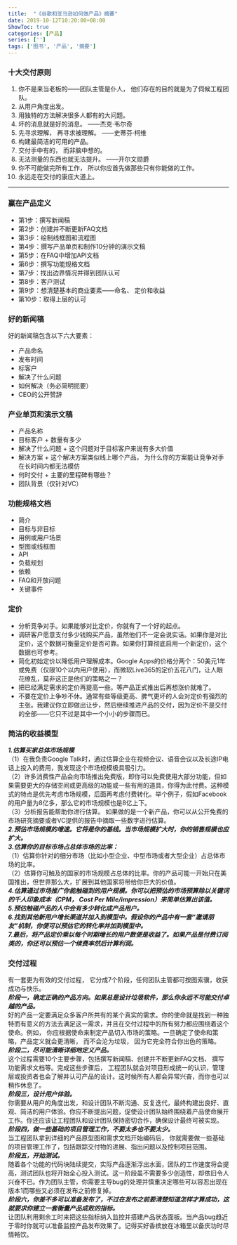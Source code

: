 ```yaml
---
title:  "《谷歌和亚马逊如何做产品》摘要"
date: 2019-10-12T10:20:00+08:00
ShowToc: true
categories: [产品]
series: ['']
tags: ['图书', '产品', '摘要']
---
```

### 十大交付原则
1. 你不是来当老板的——团队主管是仆人， 他们存在的目的就是为了伺候工程团队。  
2. 从用户角度出发。  
3. 用独特的方法解决很多人都有的大问题。  
4. 坏的消息就是好的消息。 ——杰克·韦尔奇  
5. 先寻求理解， 再寻求被理解。 ——史蒂芬·柯维  
6. 构建最简洁的可用的产品。  
7. 交付手中有的， 而非脑中想的。  
8. 无法测量的东西也就无法提升。 ——开尔文勋爵  
9. 你不可能做完所有工作， 所以你应首先做那些只有你能做的工作。  
10. 永远走在交付的康庄大道上。  
<!--more-->
---

### 赢在产品定义
* 第1步：撰写新闻稿  
* 第2步：创建并不断更新FAQ文档  
* 第3步：绘制线框图和流程图  
* 第4步：撰写产品单页和制作10分钟的演示文稿  
* 第5步：在FAQ中增加API文档  
* 第6步：撰写功能规格文档  
* 第7步：找出边界情况并得到团队认可  
* 第8步：客户测试  
* 第9步：想清楚基本的商业要素——命名、 定价和收益  
* 第10步：取得上层的认可


### 好的新闻稿
好的新闻稿包含以下六大要素：
* 产品命名
* 发布时间
* 标客户
* 解决了什么问题
* 如何解决（务必简明扼要）
* CEO的公开赞辞

### 产业单页和演示文稿
* 产品名称
* 目标客户 + 数量有多少
* 解决了什么问题 + 这个问题对于目标客户来说有多大价值
* 解决方案 + 这个解决方案类似线上哪个产品， 为什么你的方案能让竞争对手在长时间内都无法模仿
* 何时交付 + 主要的里程碑有哪些？
* 团队背景（仅针对VC）

### 功能规格文档
* 简介
* 目标与非目标
* 用例或用户场景
* 型图或线框图
* API
* 负载规划
* 依赖
* FAQ和开放问题
* 关键事件

### 定价
* 分析竞争对手。如果能够对比定价，你就有了一个好的起点。
* 调研客户愿意支付多少钱购买产品，虽然他们不一定会说实话。如果你是对比定价，这个数据可衡量定价是否可靠。如果你打算彻底启用一个新定价，这个数据也可参考。
* 简化初始定价以降低用户理解成本。Google Apps的价格分两个：50美元1年或免费（仅限10个以内用户使用），而微软Live365的定价五花八门，让人眼花缭乱，莫非这正是他们的策略之一？
* 把已经满足需求的定价再提高一些。等产品正式推出后再想涨价就难了。
* 不要在定价上争吵不休。通常有些等级更高、脾气更坏的人会对定价有强烈的主张。我建议你立即做出让步，然后继续推进产品的交付，因为定价不是交付的全部——它只不过是其中一个小小的步骤而已。

### 简洁的收益模型
***1.估算买家总体市场规模***    
（1）在我负责Google Talk时，通过估算企业在视频会议、语音会议以及长途IP电话上投入的费用，我发现这个市场规模极具吸引力。  
（2）许多消费性产品会向市场推出免费版，即你可以免费使用大部分功能，但如果需要更大的存储空间或更高级的功能或一些有用的道具，你得为此付费。这种模式的特点是优先考虑市场规模，后面再考虑付费转化。举个例子，假如Facebook的用户量为8亿多，那么它的市场规模也是8亿上下。  
（3）分析报告能帮助你进行估算。 如果做的是一个新产品，你可以从公开免费的市场研究摘要或者VC提供的报告中摘取一些数字进行估算。  
***2.预估市场规模的增速。它将是你的基线。当市场规模扩大时，你的销售规模也应扩大。***    
***3.估算你的目标市场占总体市场的比率：***  
（1）估算你针对的细分市场（比如小型企业、中型市场或者大型企业）占总体市场的比率。  
（2）估算你可触及的国家的市场规模占总体的比率。你的产品可能一开始只在美国推出，但世界那么大，扩展到其他国家将带给你巨大的价值。  
***4.估算通过市场推广你能触碰到的用户规模。你可以把预估的市场预算除以关键词的千人印象成本（CPM， Cost Per Mile/impression）来简单估算出该值。***  
***5.预估触碰产品的人中会有多少转化成产品用户。***  
***6.找到其他新用户增长渠道并加入到模型中。假设你的产品中有一套“邀请朋友”机制，你便可以预估它的转化率并加到模型中。***  
***7.最后，将产品定价乘以每个时期增长的用户数便是收益了。如果产品是付费订阅类的，你还可以预估一个续费率然后计算利润。***  

### 交付过程
有一套更为有效的交付过程， 它分成7个阶段，任何团队主管都可按图索骥，收获成功与快乐。  
***阶段一，确定正确的产品方向。如果总是设计垃圾软件，那么你永远不可能交付卓越的产品。***   
好的产品一定要满足众多客户所共有的某个真实的需求。你的使命就是找到一种独特而有意义的方法去满足这一需求，并且在交付过程中的所有努力都应围绕着这个使命。例如， 你应根据使命来制定产品切入市场的策略。一旦确定了使命和策略，产品定义就会更清晰， 而不会沦为垃圾， 因为它完全符合你出色的策略。  
***阶段二，尽可能清晰详细地定义产品。***  
这个过程需要10个主要步骤，包括撰写新闻稿、创建并不断更新FAQ文档、 撰写功能需求文档等。完成这些步骤后， 工程团队就会对项目形成统一的认识，管理层或投资者也会了解并认可产品的设计。这时候所有人都会异常兴奋，而你也可以稍作休息了。  
***阶段三，设计用户体验。***  
你需要从用户的角度出发，和设计团队不断沟通、反复迭代，最终构建出良好、直观、简洁的用户体验。你应不断提出问题，促使设计团队始终围绕着产品使命展开工作。你还应该让工程团队和设计团队保持密切合作，确保设计最终可被实现。  
***阶段四，做一些基础的项目管理工作，不要太多也不要太少。***  
当工程团队拿到详细的产品原型图和需求文档开始编码后， 你就需要做一些基础的项目管理工作了，包括跟踪交付物的进展、指出问题以及控制项目范围。  
***阶段五，开始测试。***  
随着各个功能的代码块陆续提交，实际产品逐渐浮出水面，团队的工作速度将会提高，测试团队也将开始全心投入测试。这一阶段虽不需要多少创造性，却依旧令人兴奋不已。作为团队主管，你需要主导bug的处理并慎重决定哪些可以容忍出现在版本1而哪些又必须在发布之前修复掉。  
***阶段六，你差不多可以准备发布了，不过在发布之前要清楚知道怎样才算成功，这就要求你建立一套衡量产品成败的指标。***  
让团队利用剩余工时来把这些指标纳入监控并搭建产品状态面板。当产品bug趋近于零时你就可以准备监控产品发布效果了。记得买好香槟放在冰箱里以备庆功时尽情畅饮。  


[jekyll]:      http://jekyllrb.com
[jekyll-gh]:   https://github.com/jekyll/jekyll
[jekyll-help]: https://github.com/jekyll/jekyll-help
